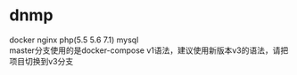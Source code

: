 # dnmp
docker nginx php(5.5 5.6 7.1) mysql  
master分支使用的是docker-compose v1语法，建议使用新版本v3的语法，请把项目切换到v3分支
